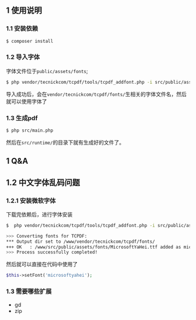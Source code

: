 ## 1 使用说明

### 1.1 安装依赖
``` bash
$ composer install

```


### 1.2 导入字体
字体文件位于`public/assets/fonts`;
```bash
$ php vendor/tecnickcom/tcpdf/tools/tcpdf_addfont.php -i src/public/assets/fonts/MicrosoftYaHei.ttf   
```
导入成功后，会在`vendor/tecnickcom/tcpdf/fonts/`生相关的字体文件名，然后就可以使用字体了


### 1.3 生成pdf
```bash 
$ php src/main.php

```

然后在`src/runtime/`的目录下就有生成好的文件了。

## 1 Q&A

## 1.2 中文字体乱码问题

### 1.2.1 安装微软字体
下载完依赖后，进行字体安装
``` bash 
$  php vendor/tecnickcom/tcpdf/tools/tcpdf_addfont.php -i src/public/assets/fonts/MicrosoftYaHei.ttf   

>>> Converting fonts for TCPDF:
*** Output dir set to /www/vendor/tecnickcom/tcpdf/fonts/
+++ OK   : /www/src/public/assets/fonts/MicrosoftYaHei.ttf added as microsoftyahei
>>> Process successfully completed!
```

然后就可以直接在代码中使用了
``` php 
$this->setFont('microsoftyahei');

```

### 1.3 需要哪些扩展

* gd
* zip
